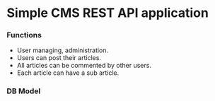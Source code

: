 # Simple CMS REST API application


### Functions

* User managing, administration.
* Users can post their articles.
* All articles can be commented by other users.
* Each article can have a sub article.




### DB Model
